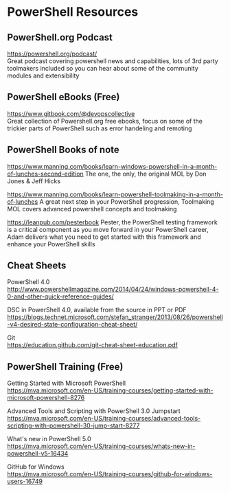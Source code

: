 # PowerShell Resources

## PowerShell.org Podcast
https://powershell.org/podcast/</br>
Great podcast covering powershell news and capabilities, lots of 3rd party toolmakers included so you can hear about some of the community modules and extensibility </br>

## PowerShell eBooks (Free)
https://www.gitbook.com/@devopscollective</br>
Great collection of Powershell.org free ebooks, focus on some of the trickier parts of PowerShell such as error handeling and remoting </br>

## PowerShell Books of note
https://www.manning.com/books/learn-windows-powershell-in-a-month-of-lunches-second-edition
The one, the only, the original MOL by Don Jones & Jeff Hicks

https://www.manning.com/books/learn-powershell-toolmaking-in-a-month-of-lunches
A great next step in your PowerShell progression, Toolmaking MOL covers advanced powershell concepts and toolmaking

https://leanpub.com/pesterbook
Pester, the PowerShell testing framework is a critical component as you move forward in your PowerShell career, Adam delivers what you need to get started with this framework and enhance your PowerShell skills

## Cheat Sheets
PowerShell 4.0 </br>
http://www.powershellmagazine.com/2014/04/24/windows-powershell-4-0-and-other-quick-reference-guides/</br>

DSC in PowerShell 4.0, available from the source in PPT or PDF</br>
https://blogs.technet.microsoft.com/stefan_stranger/2013/08/26/powershell-v4-desired-state-configuration-cheat-sheet/</br>

Git</br>
https://education.github.com/git-cheat-sheet-education.pdf </br>

## PowerShell Training (Free)
Getting Started with Microsoft PowerShell</br>
https://mva.microsoft.com/en-US/training-courses/getting-started-with-microsoft-powershell-8276</br>

Advanced Tools and Scripting with PowerShell 3.0 Jumpstart</br>
https://mva.microsoft.com/en-US/training-courses/advanced-tools-scripting-with-powershell-30-jump-start-8277</br>

What's new in PowerShell 5.0</br>
https://mva.microsoft.com/en-US/training-courses/whats-new-in-powershell-v5-16434</br>

GitHub for Windows</br>
https://mva.microsoft.com/en-US/training-courses/github-for-windows-users-16749</br>

